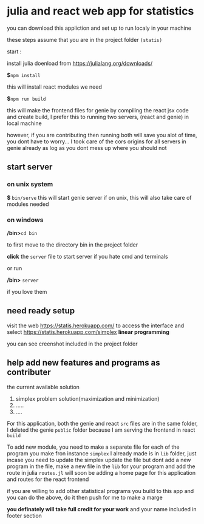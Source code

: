 # julia and react web app for statistics

you can download this appliction and set up to run localy in your machine

these steps assume that you are in the project folder `(statis)`

start :

install julia doenload from https://julialang.org/downloads/

**$**`npm install`

this will install react modules we need

**$**`npm run build`

this will make the frontend files for genie by compiling the react jsx code and create build,
I prefer this to running two servers, (react and genie) in local machine

however, if you are contributing then running both will save you alot of time, you dont have to worry...
I took care of the cors origins for all servers in genie already as log as you dont mess up where you should not

## start server

### on unix system

**$** `bin/serve`
this will start genie server if on unix, this will also take care of modules needed

### on windows

**/bin>**`cd bin`

to first move to the directory bin in the project folder

**click** the `server` file to start server if you hate cmd and terminals

or run  

**/bin>** `server`

if you love them

## need ready setup

visit the web https://statis.herokuapp.com/  to access the interface and  
select https://statis.herokuapp.com/simplex **linear programming**

you can see creenshot included in the project folder

## help add new features and programs as contributer

the current available solution

   1. simplex problem solution(maximization and minimization)
   2. .....
   3. ....

For this application, both the genie and react `src` files are in the same folder, I deleted the genie `public` folder because I am serving the frontend in react `build`

To add new module, you need to make a separete file for each of the program you make fron instance `simplex` I already made is in `lib` folder, just incase you need to update the simplex update the file but dont add a new program in the file, make a new file in the `lib` for your program and add the route in julia `routes.jl` will soon be adding a home page for this application and routes for the react frontend

if you are willing to add other statistical programs you build to this app and you can do the above, do it then push for me to make a marge

**you definately will take full credit for your work** and your name included in footer section
